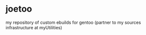 # joetoo
my repository of custom ebuilds for gentoo (partner to my sources infrastructure at myUtilities)

